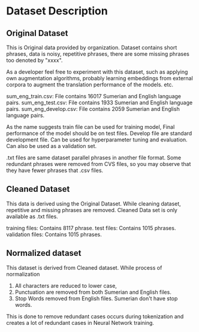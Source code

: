 # Dataset Description

## Original Dataset
This is Original data provided by organization. Dataset contains short phrases, data is noisy, repetitive phrases, there are some missing phrases too denoted by "xxxx".

As a developer feel free to experiment with this dataset, such as applying own augmentation algorithms,  probably learning embeddings from external corpora to augment the translation performance of the models. etc.

sum_eng_train.csv: File contains 16017 Sumerian and English language pairs.
sum_eng_test.csv: File contains 1933 Sumerian and English language pairs.
sum_eng_develop.csv: File contains 2059 Sumerian and English language pairs.

As the name suggests train file can be used for training model, Final performance of the model should be on test files.
Develop file are standard development file. Can be used for hyperparameter tuning and evaluation. Can also be used as a validation set.

.txt files are same dataset parallel phrases in another file format.
Some redundant phrases were removed from CVS files, so you may observe that they have fewer phrases that .csv files.

## Cleaned Dataset

This data is derived using the Original Dataset. While cleaning dataset, repetitive and missing phrases are removed. Cleaned Data set is only available as .txt files.

training files: Contains 8117 phrase.
test files: Contains 1015 phrases.
validation files: Contains 1015 phrases.

## Normalized dataset
This dataset is derived from Cleaned dataset. While process of normalization
1. All characters are reduced to lower case,
2. Punctuation are removed from both Sumerian and English files.
3. Stop Words removed from English files. Sumerian don't have stop words.

This is done to remove redundant cases occurs during tokenization and creates a lot of redundant cases in Neural Network training.
